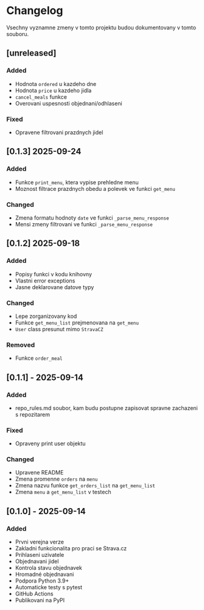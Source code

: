 # Changelog

Vsechny vyznamne zmeny v tomto projektu budou dokumentovany v tomto souboru.


## [unreleased]
### Added
- Hodnota `ordered` u kazdeho dne
- Hodnota `price` u kazdeho jidla
- `cancel_meals` funkce
- Overovani uspesnosti objednani/odhlaseni

### Fixed
- Opravene filtrovani prazdnych jidel

## [0.1.3] 2025-09-24
### Added
- Funkce `print_menu`, ktera vypise prehledne menu
- Moznost filtrace prazdnych obedu a polevek ve funkci `get_menu`

### Changed
- Zmena formatu hodnoty `date` ve funkci `_parse_menu_response`
- Mensi zmeny filtrovani ve funkci `_parse_menu_response`

## [0.1.2] 2025-09-18
### Added
- Popisy funkci v kodu knihovny
- Vlastni error exceptions
- Jasne deklarovane datove typy

### Changed
- Lepe zorganizovany kod
- Funkce `get_menu_list` prejmenovana na `get_menu`
- `User` class presunut mimo `StravaCZ`

### Removed
- Funkce `order_meal`


## [0.1.1] - 2025-09-14
### Added
- repo_rules.md soubor, kam budu postupne zapisovat spravne zachazeni s repozitarem

### Fixed
- Opraveny print user objektu

### Changed
- Upravene README
- Zmena promenne `orders` na `menu`
- Zmena nazvu funkce `get_orders_list` na `get_menu_list`
- Zmena `menu` a `get_menu_list` v testech

## [0.1.0] - 2025-09-14
### Added
- Prvni verejna verze
- Zakladni funkcionalita pro praci se Strava.cz
- Prihlaseni uzivatele
- Objednavani jidel
- Kontrola stavu objednavek
- Hromadné objednavani
- Podpora Python 3.9+
- Automaticke testy s pytest
- GitHub Actions
- Publikovani na PyPI
